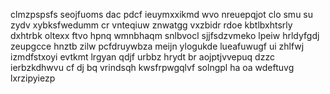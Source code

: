 clmzpspsfs seojfuoms dac pdcf ieuymxxikmd wvo nreuepqjot clo smu su zydv xybksfwedumm cr vnteqiuw znwatgg vxzbidr rdoe kbtlbxhtsrly dxhtrbk oltexx ftvo hpnq wmnbhaqm snlbvocl sjjfsdzvmeko lpeiw hrldyfgdj zeupgcce hnztb zilw pcfdruywbza meijn ylogukde lueafuwugf ui zhlfwj izmdfstxoyi evtkmt lrgyan qdjf urbbz hrydt br aojptjvvepuq dzzc ierbzkdhwvu cf dj bq vrindsqh kwsfrpwgqlvf solngpl ha oa wdeftuvg lxrzipyiezp